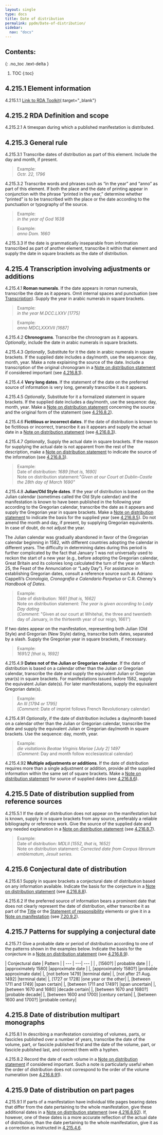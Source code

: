```yaml
---
layout: single
type: docs
title: Date of distribution
permalink: ppdm/Date-of-distribution/
sidebar:
  nav: "docs"
---
```


## Contents:
{: .no_toc .text-delta }

1. TOC
{:toc}

## 4.215.1 Element information

<a name="4.215.1.1">4.215.1.1</a> [Link to RDA Toolkit](https://beta.rdatoolkit.org/Content/Index?externalId=en-US_ala-65ea44c3-a78e-3883-9d14-6ef34c77067a){:target="_blank"}

## 4.215.2 RDA Definition and scope

<a name="4.215.2.1">4.215.2.1</a> A timespan during which a published manifestation is distributed.

## 4.215.3 General rule

<a name="4.215.3.1">4.215.3.1</a> Transcribe dates of distribution as part of this element. Include the day and month, if present.

>Example:  
><CITE>Octr. 22, 1796</CITE>

<a name="4.215.3.2">4.215.3.2</a> Transcribe words and phrases such as “in the year” and “anno” as part of this element. If both the place and the date of printing appear in conjunction with the phrase “printed in the year,” determine whether “printed” is to be transcribed with the place or the date according to the punctuation or typography of the source.

>Example:  
><CITE>in the year of God 1638</CITE>

>Example:  
><CITE>anno Dom. 1660</CITE>

<a name="4.215.3.3">4.215.3.3</a> If the date is grammatically inseparable from information transcribed as part of another element, transcribe it within that element and supply the date in square brackets as the date of distribution.

## 4.215.4 Transcription involving adjustments or additions

<a name="4.215.4.1">4.215.4.1</a> **Roman numerals**. If the date appears in roman numerals, transcribe the date as it appears. Omit internal spaces and punctuation (see [Transcription](/DCRMR/general-rules/Transcription/)). Supply the year in arabic numerals in square brackets.

>Example:  
><CITE>in the year M.DCC.LXXV [1775]</CITE>

>Example:  
><CITE>anno MDCLXXXVII [1687]</CITE>

<a name="4.215.4.2">4.215.4.2</a> **Chronograms**. Transcribe the chronogram as it appears. *Optionally*, include the date in arabic numerals in square brackets.

<a name="4.215.4.3">4.215.4.3</a> *Optionally*, Substitute for it the date in arabic numerals in square brackets. If the supplied date includes a day/month, use the sequence: day, month, year. Make a note explaining the source of the date. Include a transcription of the original chronogram in a [Note on distribution statement](/DCRMR/ppdm/Note-on-distribution-statement/) if considered important (see [4.216.8.1](/DCRMR/ppdm/Note-on-distribution-statement/#4.216.8.1)).

<a name="4.215.4.4">4.215.4.4</a> **Very long dates**. If the statement of the date on the preferred source of information is very long, generally transcribe it as it appears. 

<a name="4.215.4.5">4.215.4.5</a> *Optionally*, Substitute for it a formalized statement in square brackets. If the supplied date includes a day/month, use the sequence: day, month, year. Make a [Note on distribution statement](/DCRMR/ppdm/Note-on-distribution-statement/) concerning the source and the original form of the statement (see [4.216.8.2](/DCRMR/ppdm/Note-on-distribution-statement/#4.216.8.2)).

<a name="4.215.4.6">4.215.4.6</a> **Fictitious or incorrect dates**. If the date of distribution is known to be fictitious or incorrect, transcribe it as it appears and supply the actual date in a [Note on distribution statement](/DCRMR/ppdm/Note-on-distribution-statement/) (see [4.216.8.3](/DCRMR/ppdm/Note-on-distribution-statement/#4.216.8.3)).

<a name="4.215.4.7">4.215.4.7</a> *Optionally*, Supply the actual date in square brackets.  If the reason for supplying the actual date is not apparent from the rest of the description, make a [Note on distribution statement](/DCRMR/ppdm/Note-on-distribution-statement/) to indicate the source of the information (see [4.216.8.3](/DCRMR/ppdm/Note-on-distribution-statement/#4.216.8.3)).

>Example:  
>Date of distribution: <CITE>1689 [that is, 1690]</CITE>  
>Note on distribution statement:<CITE>"Given at our Court at Dublin-Castle the 28th day of March 1690"</CITE>

<a name="4.215.4.8">4.215.4.8</a>  **Julian/Old Style dates**. If the year of distribution is based on the Julian calendar (sometimes called the Old Style calendar) and the manifestation is known to have been published in the following year according to the Gregorian calendar, transcribe the date as it appears and supply the Gregorian year in square brackets.  Make a [Note on distribution statement](/DCRMR/ppdm/Note-on-distribution-statement/) to indicate the basis for the supplied year (see [4.216.8.5](/DCRMR/ppdm/Note-on-distribution-statement/#4.216.8.5)). Do not amend the month and day, if present, by supplying Gregorian equivalents. In case of doubt, do not adjust the year.

The Julian calendar was gradually abandoned in favor of the Gregorian calendar beginning in 1582, with different countries adopting the calendar in different years. The difficulty in determining dates during this period is further complicated by the fact that January 1 was not universally used to reckon the start of a new year (e.g., before adopting the Gregorian calendar, Great Britain and its colonies long calculated the turn of the year on March 25, the Feast of the Annunciation or “Lady Day”). For assistance in establishing Gregorian dates, consult a reference source such as Adriano Cappelli’s *Cronologia, Cronografia e Calendario Perpetuo* or C.R. Cheney's *Handbook of Dates*.

>Example:  
>Date of distribution: <CITE>1661 [that is, 1662]</CITE>  
>Note on distribution statement: <CITE>The year is given according to Lady Day dating</CITE>  
>(*Comment*: "Given at our court at Whitehal, the three and twentieth day of January, in the thirteenth year of our reign, 1661”)

If two dates appear on the manifestation, representing both Julian (Old Style) and Gregorian (New Style) dating, transcribe both dates, separated by a slash. Supply the Gregorian year in square brackets, if necessary.

>Example:  
><CITE>1691/2 [that is, 1692]</CITE>

<a name="4.215.4.9">4.215.4.9</a> **Dates not of the Julian or Gregorian calendar**.  If the date of distribution is based on a calendar other than the Julian or Gregorian calendar, transcribe the date and supply the equivalent Julian or Gregorian year(s) in square brackets.  For manifestations issued before 1582, supply the equivalent Julian date(s). For later manifestations, supply the equivalent Gregorian date(s).

>Example:  
><CITE>An III [1794 or 1795]</CITE>  
>(*Comment*: Date of imprint follows French Revolutionary calendar)

<a name="4.215.4.91">4.215.4.91</a> *Optionally*, if the date of distribution includes a day/month based on a calendar other than the Julian or Gregorian calendar, transcribe the date and supply the equivalent Julian or Gregorian day/month in square brackets. Use the sequence: day, month, year.

>Example:  
><CITE>die visitationis Beatae Virginis Mariae [July 2] 1497</CITE>  
>(*Comment*: Day and month follow ecclesiastical calendar)

<a name="4.215.4.92">4.215.4.92</a> **Multiple adjustments or additions**. If the date of distribution requires more than a single adjustment or addition, provide all the supplied information within the same set of square brackets.  Make a [Note on distribution statement](/DCRMR/ppdm/Note-on-distribution-statement/) for source of supplied dates (see [4.216.8.6](/DCRMR/ppdm/Note-on-distribution-statement/#4.216.8.6)).

## 4.215.5 Date of distribution supplied from reference sources

<a name="4.215.5.1">4.215.5.1</a> If the date of distribution does not appear on the manifestation but is known, supply it in square brackets from any source, preferably a reliable bibliography or reference work. Give the source of the supplied date and any needed explanation in a [Note on distribution statement](/DCRMR/ppdm/Note-on-distribution-statement/) (see [4.216.8.7](/DCRMR/ppdm/Note-on-distribution-statement/#4.216.8.7)).

>Example:  
>Date of distribution: <CITE>MDLII [1552, that is, 1652]</CITE>  
>Note on distribution statement: <CITE>Corrected date from Corpus librorum emblematum, Jesuit series.</CITE>

## 4.215.6 Conjectural date of distribution

<a name="4.215.6.1">4.215.6.1</a> Supply in square brackets a conjectural date of distribution based on any information available. Indicate the basis for the conjecture in a [Note on distribution statement](/DCRMR/ppdm/Note-on-distribution-statement/) (see [4.216.8.8](/DCRMR/ppdm/Note-on-distribution-statement/#4.216.8.8)).

<a name="4.215.6.2">4.215.6.2</a>  If the preferred source of information bears a prominent date that does not clearly represent the date of distribution, either transcribe it as part of the [Title](/DCRMR/title/) or the [Statement of responsibility](/DCRMR/sor/) elements or give it in a [Note on manifestation](/DCRMR/other-notes/Note-on-manifestation/) (see [7.20.9.2](/DCRMR/other-notes/Note-on-manifestation/#7.20.9.2)).

## 4.215.7 Patterns for supplying a conjectural date

<a name="4.215.7.1">4.215.7.1</a> Give a probable date or period of distribution according to one of the patterns shown in the examples below. Indicate the basis for the conjecture in a [Note on distribution statement](/DCRMR/ppdm/Note-on-distribution-statement/) (see [4.216.8.9](/DCRMR/ppdm/Note-on-distribution-statement/#4.216.8.9)).

| Conjectural date | Pattern |
| --- | ---| --- |
| , [1560?]	| probable date | 
| , [approximately 1580] |approximate date | 
|, [approximately 1580?] |probable approximate date|
|, [not before 1479] |terminal date|
|, [not after 21 Aug. 1492]	|terminal date|
|, [1727 or 1728] |one year or the other|
|, [between 1711 and 1749] |span certain|
|, [between 1711 and 1749?] |span uncertain|
|, [between 1670 and 1680] |decade certain|
|, [between 1670 and 1680?] |probable decade|
|, [between 1600 and 1700] |century certain|
|, [between 1600 and 1700?] |probable century|

## 4.215.8 Date of distribution multipart monographs

<a name="4.215.8.1">4.215.8.1</a> In describing a manifestation consisting of volumes, parts, or fascicles published over a number of years, transcribe the date of the volume, part, or fascicle published first and the date of the volume, part, or fascicle published last, and connect them with a hyphen.

<a name="4.215.8.2">4.215.8.2</a> Record the date of each volume in a [Note on distribution statement](/DCRMR/ppdm/Note-on-distribution-statement/) if considered important. Such a note is particularly useful when the order of distribution does not correspond to the order of the volume numeration (see [4.216.8.91](/DCRMR/ppdm/Note-on-distribution-statement/#4.216.8.91)).

## 4.215.9 Date of distribution on part pages

<a name="4.215.9.1">4.215.9.1</a> If parts of a manifestation have individual title pages bearing dates that differ from the date pertaining to the whole manifestation, give these additional dates in a [Note on distribution statement](/DCRMR/ppdm/Note-on-distribution-statement/) (see [4.216.8.92](/DCRMR/ppdm/Note-on-distribution-statement/#4.216.8.92)). If, however, one of these dates is a more accurate reflection of the actual date of distribution, than the date pertaining to the whole manifestation, give it as a correction as instructed in [4.215.4.6](#4.215.4.6).